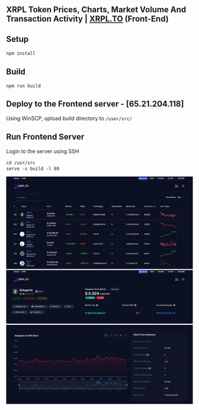 ## XRPL Token Prices, Charts, Market Volume And Transaction Activity | [XRPL.TO](https://xrpl.to) (Front-End)

## Setup

```
npm install
```

## Build

```
npm run build
```

## Deploy to the Frontend server - [65.21.204.118]

Using WinSCP, upload build directory to ```/user/src/```

## Run Frontend Server

Login to the server using SSH
```
cd /usr/src
serve -s build -l 80
```

![Screen1 ](./docs/screen1.png)
![Screen2 ](./docs/screen2.png)
![Screen3 ](./docs/screen3.png)

